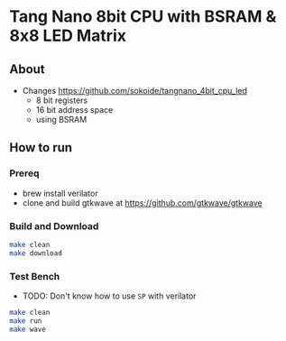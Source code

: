 # Tang Nano 8bit CPU with BSRAM & 8x8 LED Matrix

## About

* Changes <https://github.com/sokoide/tangnano_4bit_cpu_led>
  * 8 bit registers
  * 16 bit address space
  * using BSRAM

## How to run

### Prereq

* brew install verilator
* clone and build gtkwave at <https://github.com/gtkwave/gtkwave>

### Build and Download

```bash
make clean
make download
```

### Test Bench

* TODO: Don't know how to use `SP` with verilator

```bash
make clean
make run
make wave
```

